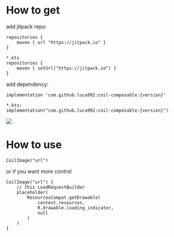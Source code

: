 # How to get
add jitpack repo:
```
repositories {
    maven { url "https://jitpack.io" }
}

*.kts
repositories {
    maven { setUrl("https://jitpack.io") }
}
```
add dependency:
```
implementation 'com.github.luca992:coil-composable:{version}'

*.kts:
implementation("com.github.luca992:coil-composable:{version}")
```
[![](https://jitpack.io/v/luca992/coil-composable.svg)](https://jitpack.io/#luca992/coil-composable)

# How to use
```
CoilImage("url")
```

or if you want more control
```
CoilImage("url") {
    // this LoadRequestBuilder
    placeholder(
        ResourcesCompat.getDrawable(
            context.resources,
            R.drawable.loading_indicator,
            null
        )
    )
}
```
